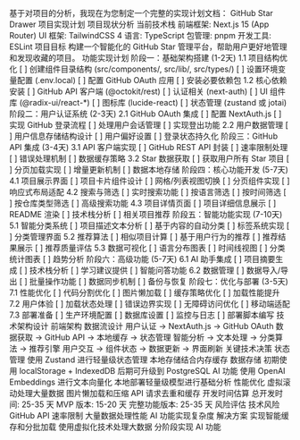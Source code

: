 基于对项目的分析，我现在为您制定一个完整的实现计划文档：
GitHub Star Drawer 项目实现计划
项目现状分析
当前技术栈
前端框架: Next.js 15 (App Router)
UI 框架: TailwindCSS 4
语言: TypeScript
包管理: pnpm
开发工具: ESLint
项目目标
构建一个智能化的 GitHub Star 管理平台，帮助用户更好地管理和发现收藏的项目。
功能实现计划
阶段一：基础架构搭建 (1-2天)
1.1 项目结构优化
[ ] 创建组件目录结构 (src/components/, src/lib/, src/types/)
[ ] 设置环境变量配置 (.env.local)
[ ] 配置 GitHub OAuth 应用
[ ] 安装必要依赖包
1.2 核心依赖安装
[ ] GitHub API 客户端 (@octokit/rest)
[ ] 认证相关 (next-auth)
[ ] UI 组件库 (@radix-ui/react-*)
[ ] 图标库 (lucide-react)
[ ] 状态管理 (zustand 或 jotai)
阶段二：用户认证系统 (2-3天)
2.1 GitHub OAuth 集成
[ ] 配置 NextAuth.js
[ ] 实现 GitHub 登录流程
[ ] 处理用户会话管理
[ ] 实现登出功能
2.2 用户数据管理
[ ] 用户信息存储结构设计
[ ] 用户偏好设置
[ ] 登录状态持久化
阶段三：GitHub API 集成 (3-4天)
3.1 API 客户端实现
[ ] GitHub REST API 封装
[ ] 速率限制处理
[ ] 错误处理机制
[ ] 数据缓存策略
3.2 Star 数据获取
[ ] 获取用户所有 Star 项目
[ ] 分页加载实现
[ ] 增量更新机制
[ ] 数据本地存储
阶段四：核心功能开发 (5-7天)
4.1 项目展示界面
[ ] 项目卡片组件设计
[ ] 网格/列表视图切换
[ ] 分页组件实现
[ ] 响应式布局适配
4.2 搜索与筛选
[ ] 实时搜索功能
[ ] 按语言筛选
[ ] 按时间筛选
[ ] 按仓库类型筛选
[ ] 高级搜索功能
4.3 项目详情页面
[ ] 项目详细信息展示
[ ] README 渲染
[ ] 技术栈分析
[ ] 相关项目推荐
阶段五：智能功能实现 (7-10天)
5.1 智能分类系统
[ ] 项目描述文本分析
[ ] 基于内容的自动分类
[ ] 标签系统实现
[ ] 分类管理界面
5.2 推荐算法
[ ] 相似项目计算
[ ] 基于用户行为的推荐
[ ] 推荐结果展示
[ ] 推荐质量评估
5.3 数据可视化
[ ] 语言分布图表
[ ] 时间线视图
[ ] 分类统计图表
[ ] 趋势分析
阶段六：高级功能 (5-7天)
6.1 AI 助手集成
[ ] 项目摘要生成
[ ] 技术栈分析
[ ] 学习建议提供
[ ] 智能问答功能
6.2 数据管理
[ ] 数据导入/导出
[ ] 批量操作功能
[ ] 数据同步机制
[ ] 备份与恢复
阶段七：优化与部署 (3-5天)
7.1 性能优化
[ ] 代码分割优化
[ ] 图片懒加载
[ ] 缓存策略优化
[ ] 加载性能提升
7.2 用户体验
[ ] 加载状态处理
[ ] 错误边界实现
[ ] 无障碍访问优化
[ ] 移动端适配
7.3 部署准备
[ ] 生产环境配置
[ ] 数据库设置
[ ] 监控与日志
[ ] 部署脚本编写
技术架构设计
前端架构
数据流设计
用户认证 → NextAuth.js → GitHub OAuth
数据获取 → GitHub API → 本地缓存 → 状态管理
智能分析 → 文本处理 → 分类算法 → 推荐引擎
用户交互 → 组件状态 → 数据更新 → 界面刷新
关键技术决策
状态管理
使用 Zustand 进行轻量级状态管理
本地存储结合内存缓存
数据存储
初期使用 localStorage + IndexedDB
后期可升级到 PostgreSQL
AI 功能
使用 OpenAI Embeddings 进行文本向量化
本地部署轻量级模型进行基础分析
性能优化
虚拟滚动处理大量数据
图片懒加载和压缩
API 请求去重和缓存
开发时间估算
总开发时间: 25-35 天
MVP 版本: 15-20 天
完整功能版本: 25-35 天
风险评估
技术风险
GitHub API 速率限制
大量数据处理性能
AI 功能实现复杂度
解决方案
实现智能缓存和分批加载
使用虚拟化技术处理大数据
分阶段实现 AI 功能
